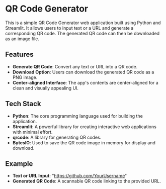 # QR Code Generator

This is a simple QR Code Generator web application built using Python and Streamlit. It allows users to input text or a URL and generate a corresponding QR code. The generated QR code can then be downloaded as an image file.

## Features
- **Generate QR Code**: Convert any text or URL into a QR code.
- **Download Option**: Users can download the generated QR code as a PNG image.
- **Center-aligned Interface**: The app's contents are center-aligned for a clean and visually appealing UI.

## Tech Stack
- **Python**: The core programming language used for building the application.
- **Streamlit**: A powerful library for creating interactive web applications with minimal effort.
- **qrcode**: A library for generating QR codes.
- **BytesIO**: Used to save the QR code image in memory for display and download.

## Example
- **Text or URL Input**: "https://github.com/YourUsername"
- **Generated QR Code**: A scannable QR code linking to the provided URL.
